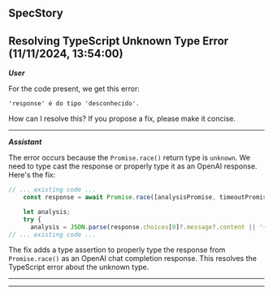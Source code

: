 ## SpecStory

## Resolving TypeScript Unknown Type Error (11/11/2024, 13:54:00)

_**User**_

For the code present, we get this error:
```
'response' é do tipo 'desconhecido'.
```
How can I resolve this? If you propose a fix, please make it concise.

---

_**Assistant**_

The error occurs because the `Promise.race()` return type is `unknown`. We need to type cast the response or properly type it as an OpenAI response. Here's the fix:

```typescript:src/app/api/contracts/upload/route.ts
// ... existing code ...
    const response = await Promise.race([analysisPromise, timeoutPromise]) as OpenAI.Chat.Completions.ChatCompletion;

    let analysis;
    try {
      analysis = JSON.parse(response.choices[0]?.message?.content || '{"highlights":[],"changes":[]}');
// ... existing code ...
```

The fix adds a type assertion to properly type the response from `Promise.race()` as an OpenAI chat completion response. This resolves the TypeScript error about the unknown type.

---



---

